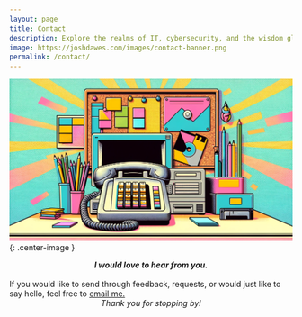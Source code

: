 ```yaml
---
layout: page
title: Contact 
description: Explore the realms of IT, cybersecurity, and the wisdom gleaned from years in tech.
image: https://joshdawes.com/images/contact-banner.png
permalink: /contact/
---
```

![image](/images/contact-banner.png){: .center-image }

<div align="center">
<strong><i>I would love to hear from you.  </i></strong>
</div>
<br>
If you would like to send through feedback, requests, or would just like to say hello, feel free to <a href="mailto:hello@joshdawes.com">email me.</a>
<div align="center">
<i>Thank you for stopping by!</i></div>

